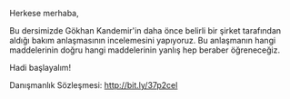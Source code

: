 Herkese merhaba,

Bu dersimizde Gökhan Kandemir'in daha önce belirli bir şirket tarafından aldığı bakım anlaşmasının incelemesini yapıyoruz. Bu anlaşmanın hangi maddelerinin doğru hangi maddelerinin yanlış hep beraber öğreneceğiz.

Hadi başlayalım!

Danışmanlık Sözleşmesi: http://bit.ly/37p2cel